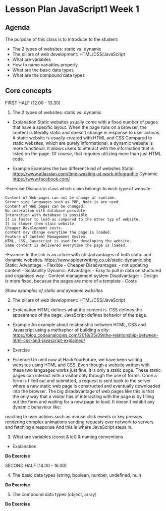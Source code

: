 # Lesson Plan JavaScript1 Week 1

## Agenda

The purpose of this class is to introduce to the student:

- The 2 types of websites: static vs. dynamic
- The pillars of web development: HTML/CSS/JavaScript
- What are variables
- How to name variables properly
- What are the basic data types
- What are the compound data types

## Core concepts

FIRST HALF (12.00 - 13.30)

1. The 2 types of websites: static vs. dynamic

 - Explanation
  Static websites usually come with a fixed number of pages that have a specific layout. When the page runs on a browser, the content is literally static and doesn’t change in response to user actions. A static website is usually created with HTML and CSS 
  Compared to static websites, which are purely informational, a dynamic website is more functional. It allows users to interact with the information that is listed on the page. Of course, that requires utilizing more than just HTML code.
  
  - Example
    Examples the two different kind of websites
  Static: https://www.atlassian.com/time-wasting-at-work-infographic
  Dynamic: https://www.facebook.com/
  
  -Exercise
    Discuss in class which claim belongs to wich type of website:
    
    Content of Web pages can not be change at runtime.
    Server side languages such as PHP, Node.js are used.
    Content of Web pages can be changed.
    No interation with database possible.	
    Interaction with database is possible
    It is faster to load as compared to the other typ of website.	
    It is slower then staic website.
    Cheaper Development costs.
    Content may change everytime the page is loaded.
    Feature of Content Management System.
    HTML, CSS, Javascript is used for developing the website.	
    Same content is delivered everytime the page is loaded.	

  
  -Essence
    In the link is an article with (dis)advantages of both static and dynamic websites.     https://www.spiderwriting.co.uk/static-dynamic.php
      Static: 
        Advantage:
          - Flexible
          - Cheaper
        Disadvantages:
          - not updating content
          - Scalability
      Dynamic:
        Advantage:
          - Easy to pull in data on stuctured and organised way 
          - Content management system 
        Disadvantage:
          - Design is more fixed, becasue the pages are more of a template
          - Costs

_Show examples of static and dynamic websites_

2. The pillars of web development: HTML/CSS/JavaScript
  - Explanation
  HTML defines what the content is.
  CSS defines the appearance of the page.
  JavaScript defines behavior of the page.
  - Example
    An example about relationship between HTML, CSS and Javascript using a methaphor of building a city: https://blog.codeanalogies.com/2018/05/09/the-relationship-between-html-css-and-javascript-explained/
  - Exercise
  
  - Essence
  Up until now at HackYourFuture, we have been writing websites using HTML and CSS. Even though a website written with these two languages works just fine, it is only a static page. These static pages can interact with a visitor only through the use of forms. Once a form is filled out and submitted, a request is sent back to the server where a new static web page is constructed and eventually downloaded into the browser. The big disadavantage of web pages like this is that the only way that a visitor has of interacting with the page is by filling out the form and waiting for a new page to load. It doesn't exhibit any dynamic behaviour like:

reacting to user actions such as mouse click events or key presses.
rendering complex animations
sending requests over network to servers and fetching a response
And this is where JavaScript steps in.
  
  
3. What are variables (const & let) & naming conventions
  - Explanation


**Do Exercise**

SECOND HALF (14.00 - 16.00)

4. The basic data types (string, boolean, number, undefined, null)

**Do Exercise**

5. The compound data types (object, array)

**Do Exercise**
